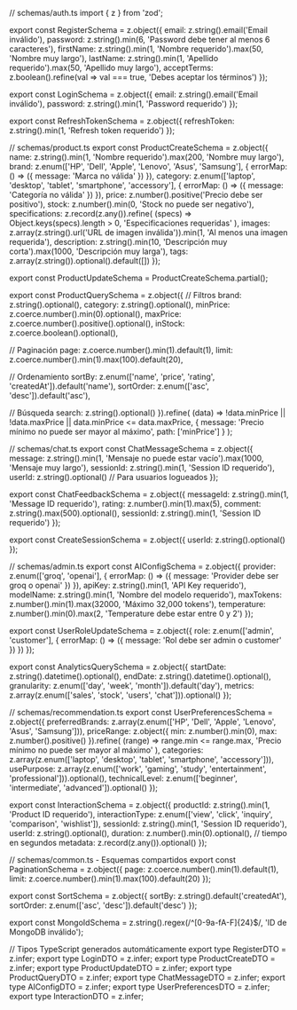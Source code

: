 // schemas/auth.ts
import { z } from 'zod';

export const RegisterSchema = z.object({
  email: z.string().email('Email inválido'),
  password: z.string().min(6, 'Password debe tener al menos 6 caracteres'),
  firstName: z.string().min(1, 'Nombre requerido').max(50, 'Nombre muy largo'),
  lastName: z.string().min(1, 'Apellido requerido').max(50, 'Apellido muy largo'),
  acceptTerms: z.boolean().refine(val => val === true, 'Debes aceptar los términos')
});

export const LoginSchema = z.object({
  email: z.string().email('Email inválido'),
  password: z.string().min(1, 'Password requerido')
});

export const RefreshTokenSchema = z.object({
  refreshToken: z.string().min(1, 'Refresh token requerido')
});

// schemas/product.ts
export const ProductCreateSchema = z.object({
  name: z.string().min(1, 'Nombre requerido').max(200, 'Nombre muy largo'),
  brand: z.enum(['HP', 'Dell', 'Apple', 'Lenovo', 'Asus', 'Samsung'], {
    errorMap: () => ({ message: 'Marca no válida' })
  }),
  category: z.enum(['laptop', 'desktop', 'tablet', 'smartphone', 'accessory'], {
    errorMap: () => ({ message: 'Categoría no válida' })
  }),
  price: z.number().positive('Precio debe ser positivo'),
  stock: z.number().min(0, 'Stock no puede ser negativo'),
  specifications: z.record(z.any()).refine(
    (specs) => Object.keys(specs).length > 0,
    'Especificaciones requeridas'
  ),
  images: z.array(z.string().url('URL de imagen inválida')).min(1, 'Al menos una imagen requerida'),
  description: z.string().min(10, 'Descripción muy corta').max(1000, 'Descripción muy larga'),
  tags: z.array(z.string()).optional().default([])
});

export const ProductUpdateSchema = ProductCreateSchema.partial();

export const ProductQuerySchema = z.object({
  // Filtros
  brand: z.string().optional(),
  category: z.string().optional(),
  minPrice: z.coerce.number().min(0).optional(),
  maxPrice: z.coerce.number().positive().optional(),
  inStock: z.coerce.boolean().optional(),
  
  // Paginación
  page: z.coerce.number().min(1).default(1),
  limit: z.coerce.number().min(1).max(100).default(20),
  
  // Ordenamiento
  sortBy: z.enum(['name', 'price', 'rating', 'createdAt']).default('name'),
  sortOrder: z.enum(['asc', 'desc']).default('asc'),
  
  // Búsqueda
  search: z.string().optional()
}).refine(
  (data) => !data.minPrice || !data.maxPrice || data.minPrice <= data.maxPrice,
  {
    message: 'Precio mínimo no puede ser mayor al máximo',
    path: ['minPrice']
  }
);

// schemas/chat.ts
export const ChatMessageSchema = z.object({
  message: z.string().min(1, 'Mensaje no puede estar vacío').max(1000, 'Mensaje muy largo'),
  sessionId: z.string().min(1, 'Session ID requerido'),
  userId: z.string().optional() // Para usuarios logueados
});

export const ChatFeedbackSchema = z.object({
  messageId: z.string().min(1, 'Message ID requerido'),
  rating: z.number().min(1).max(5),
  comment: z.string().max(500).optional(),
  sessionId: z.string().min(1, 'Session ID requerido')
});

export const CreateSessionSchema = z.object({
  userId: z.string().optional()
});

// schemas/admin.ts
export const AIConfigSchema = z.object({
  provider: z.enum(['groq', 'openai'], {
    errorMap: () => ({ message: 'Provider debe ser groq o openai' })
  }),
  apiKey: z.string().min(1, 'API Key requerido'),
  modelName: z.string().min(1, 'Nombre del modelo requerido'),
  maxTokens: z.number().min(1).max(32000, 'Máximo 32,000 tokens'),
  temperature: z.number().min(0).max(2, 'Temperature debe estar entre 0 y 2')
});

export const UserRoleUpdateSchema = z.object({
  role: z.enum(['admin', 'customer'], {
    errorMap: () => ({ message: 'Rol debe ser admin o customer' })
  })
});

export const AnalyticsQuerySchema = z.object({
  startDate: z.string().datetime().optional(),
  endDate: z.string().datetime().optional(),
  granularity: z.enum(['day', 'week', 'month']).default('day'),
  metrics: z.array(z.enum(['sales', 'stock', 'users', 'chat'])).optional()
});

// schemas/recommendation.ts
export const UserPreferencesSchema = z.object({
  preferredBrands: z.array(z.enum(['HP', 'Dell', 'Apple', 'Lenovo', 'Asus', 'Samsung'])),
  priceRange: z.object({
    min: z.number().min(0),
    max: z.number().positive()
  }).refine(
    (range) => range.min <= range.max,
    'Precio mínimo no puede ser mayor al máximo'
  ),
  categories: z.array(z.enum(['laptop', 'desktop', 'tablet', 'smartphone', 'accessory'])),
  usePurpose: z.array(z.enum(['work', 'gaming', 'study', 'entertainment', 'professional'])).optional(),
  technicalLevel: z.enum(['beginner', 'intermediate', 'advanced']).optional()
});

export const InteractionSchema = z.object({
  productId: z.string().min(1, 'Product ID requerido'),
  interactionType: z.enum(['view', 'click', 'inquiry', 'comparison', 'wishlist']),
  sessionId: z.string().min(1, 'Session ID requerido'),
  userId: z.string().optional(),
  duration: z.number().min(0).optional(), // tiempo en segundos
  metadata: z.record(z.any()).optional()
});

// schemas/common.ts - Esquemas compartidos
export const PaginationSchema = z.object({
  page: z.coerce.number().min(1).default(1),
  limit: z.coerce.number().min(1).max(100).default(20)
});

export const SortSchema = z.object({
  sortBy: z.string().default('createdAt'),
  sortOrder: z.enum(['asc', 'desc']).default('desc')
});

export const MongoIdSchema = z.string().regex(/^[0-9a-fA-F]{24}$/, 'ID de MongoDB inválido');

// Tipos TypeScript generados automáticamente
export type RegisterDTO = z.infer<typeof RegisterSchema>;
export type LoginDTO = z.infer<typeof LoginSchema>;
export type ProductCreateDTO = z.infer<typeof ProductCreateSchema>;
export type ProductUpdateDTO = z.infer<typeof ProductUpdateSchema>;
export type ProductQueryDTO = z.infer<typeof ProductQuerySchema>;
export type ChatMessageDTO = z.infer<typeof ChatMessageSchema>;
export type AIConfigDTO = z.infer<typeof AIConfigSchema>;
export type UserPreferencesDTO = z.infer<typeof UserPreferencesSchema>;
export type InteractionDTO = z.infer<typeof InteractionSchema>;